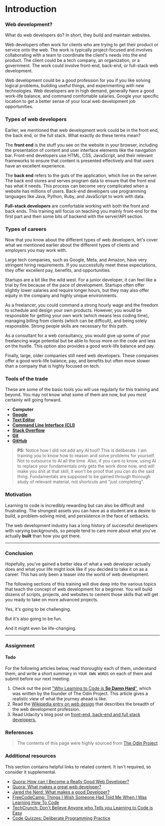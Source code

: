 

# Introduction

### Web development?
What do web developers do? In short, they build and maintain websites.

Web developers often work for clients who are trying to get their product or service onto the web.
The work is typically project-focused and involves collaborating with a team to coordinate the client's needs into the end product. The client could be a tech company, an organization, or a government. The work could involve front-end, back-end, or full-stack web development.

Web development could be a good profession for you if you like solving logical problems, building useful things, and experimenting with new technologies.
Web developers are in high demand, generally have a good work-life balance, and command comfortable salaries. Google your specific location to get a better sense of your local web development job opportunities.

### Types of web developers

Earlier, we mentioned that web development work could be in the front end, the back end, or the full stack. What exactly do these terms mean?

The **front end** is the stuff you see on the website in your browser, including the presentation of content and user interface elements like the navigation bar.
Front-end developers use HTML, CSS, JavaScript, and their relevant frameworks to ensure that content is presented effectively and that users have an excellent experience.

The **back end** refers to the guts of the application, which live on the server. The back end stores and serves program data to ensure that the front end has what it needs. This process can become very complicated when a website has millions of users.
Back-end developers use programming languages like Java, Python, Ruby, and JavaScript to work with data.

**Full-stack developers** are comfortable working with both the front and back ends. This training will focus on teaching you mainly front-end for the first part and then some bits of backend with the server/API section. 

### Types of careers

Now that you know about the different types of web developers, let's cover what we mentioned earlier about the different types of clients and employers you may work with.

Large tech companies, such as Google, Meta, and Amazon, have very stringent hiring requirements. If you successfully meet these expectations, they offer excellent pay, benefits, and opportunities.

Startups are a bit like the wild west. For a junior developer, it can feel like a trial by fire because of the pace of development. Startups often offer slightly lower salaries and require longer hours, but they may also offer equity in the company and highly unique environments.

As a freelancer, you could command a strong hourly wage and the freedom to schedule and design your own products. However, you would be responsible for getting your own work (which means less coding time), managing billing from clients (which can be difficult), and being solely responsible. Strong people skills are necessary for this path.

As a consultant for a web consultancy, you would give up some of your freelancing wage potential but be able to focus more on the code and less on the hustle. This option also provides a good work-life balance and pay.

Finally, large, older companies still need web developers. These companies offer a good work-life balance, pay, and benefits but often move slower than a company that is highly focused on tech.

### Tools of the trade

These are some of the basic tools you will use regularly for this training and beyond. You may not know what some of them are now, but you most certainly will going forward.

- **Computer**
- **[Google](https://www.google.com/)**
- **[Text Editor](https://en.wikipedia.org/wiki/Text_editor)**
- **[Command Line Interface (CLI)](https://en.wikipedia.org/wiki/Command-line_interface)**
- **[Stack Overflow](http://stackoverflow.com/)**
- **[Git](https://git-scm.com/)**
- **[GitHub](https://github.com/)**
 
> **PS:** Notice how I did not add any AI tool? This is deliberate. I am training you to know how to reason and solve problems for yourself. Not to outsource to AI all the time. Also, if you care to know, using AI to replace your fundamentals only gets the work done now, and will make you shit at that skill, it won't be proof that you can do the said thing. Fundamentals are supposed to be gained through thorough study of relevant material, not shortcuts and "just completing".


### Motivation

Learning to code is incredibly rewarding but can also be difficult and frustrating.
The strongest assets you can have as a student are a desire to build, a problem-solving mind, and persistence in the face of setbacks.

The web development industry has a long history of successful developers with varying backgrounds, so people tend to care more about what you've actually **built** than how you got there.

---

### Conclusion

Hopefully, you've gained a better idea of what a web developer actually does and what your life might look like if you decided to take it on as a career. This has only been a teaser into the world of web development.

The following sections of this training will dive deep into the various topics that teach the concept of web development for a beginner. You will build dozens of scripts, projects, and websites to cement those skills that will get you ready to take on more advanced projects.

Yes, it's going to be challenging.

But it's also going to be fun.

And it might even be life-changing.

---

### Assignment
#### Todo 
  For the following articles below, read thoroughly each of them, understand them, and write a short summary in `YOUR OWN WORDS` on each of them and submit before our next meeting.

<div class="lesson-content__panel" markdown="1">
  
1. Check out the post ["Why Learning to Code is **So Damn Hard**"](https://dev.to/theodinproject/why-learning-to-code-is-so-damn-hard-11nn), which was written by the founder of The Odin Project. This article gives a realistic view of what the journey ahead is like.
2. Read the [Wikipedia entry on web design](https://en.wikipedia.org/wiki/Web_design) that describes the breadth of the web development profession.
3. Read Udacity's blog post on [front-end, back-end and full stack developers.](https://www.udacity.com/blog/2020/12/front-end-vs-back-end-vs-full-stack-web-developers.html)

</div>


### References
> The contents of this page were highly sourced from [The Odin Project](https://github.com/TheOdinProject/curriculum/blob/main/foundations/introduction/introduction_to_web_development.md)
### Additional resources

This section contains helpful links to related content. It isn't required, so consider it supplemental.

- [Quora: How can I Become a Really Good Web Developer?](http://www.quora.com/Computer-Programming/How-can-I-become-a-really-good-Web-Developer-starting-from-now-at-age-20-before-age-25)
- [Quora: What makes a great web developer?](http://www.quora.com/What-makes-a-great-web-developer)
- [Jared the Nerd: What makes a good Developer?](http://jaredthenerd.com/2013/05/What-Makes-A-Good-Developer/)
- [FreeCodeCamp: Things I Wish Someone Had Told Me When I Was Learning How To Code](https://www.freecodecamp.org/news/things-i-wish-someone-had-told-me-when-i-was-learning-how-to-code-565fc9dcb329/)
- [TechCrunch: Don't Believe Anyone who Tells you Learning to Code is Easy](http://techcrunch.com/2014/05/24/dont-believe-anyone-who-tells-you-learning-to-code-is-easy/)
- [Code Quizzes: Deliberate Programming Practice](https://codequizzes.wordpress.com/2013/04/28/deliberate-programming-practice/)


